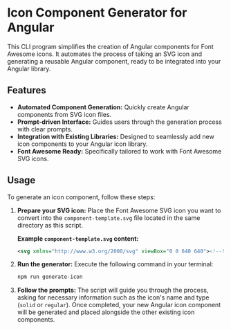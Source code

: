 # Icon Component Generator for Angular

This CLI program simplifies the creation of Angular components for Font Awesome icons. It automates the process of taking an SVG icon and generating a reusable Angular component, ready to be integrated into your Angular library.

## Features

*  **Automated Component Generation:** Quickly create Angular components from SVG icon files.
*  **Prompt-driven Interface:** Guides users through the generation process with clear prompts.
*  **Integration with Existing Libraries:** Designed to seamlessly add new icon components to your Angular icon library.
*  **Font Awesome Ready:** Specifically tailored to work with Font Awesome SVG icons.

## Usage

To generate an icon component, follow these steps:

1.  **Prepare your SVG icon:**
    Place the Font Awesome SVG icon you want to convert into the `component-template.svg` file located in the same directory as this script.

    **Example `component-template.svg` content:**
    ```svg
    <svg xmlns="http://www.w3.org/2000/svg" viewBox="0 0 640 640"><!--!Font Awesome Free v7.1.0 by @fontawesome - https://fontawesome.com License - https://fontawesome.com/license/free Copyright 2025 Fonticons, Inc.--><path d="M183.1 137.4C170.6 124.9 150.3 124.9 137.8 137.4C125.3 149.9 125.3 170.2 137.8 182.7L275.2 320L137.9 457.4C125.4 469.9 125.4 490.2 137.9 502.7C150.4 515.2 170.7 515.2 183.2 502.7L320.5 365.3L457.9 502.6C470.4 515.1 490.7 515.1 503.2 502.6C515.7 490.1 515.7 469.8 503.2 457.3L365.8 320L503.1 182.6C515.6 170.1 515.6 149.8 503.1 137.3C490.6 124.8 470.3 124.8 457.8 137.3L320.5 274.7L183.1 137.4z"/></svg>
    ```

2.  **Run the generator:**
    Execute the following command in your terminal:
    ```bash
    npm run generate-icon
    ```

3.  **Follow the prompts:**
    The script will guide you through the process, asking for necessary information such as the icon's name and type (`solid` or `regular`). Once completed, your new Angular icon component will be generated and placed alongside the other existing icon components.
